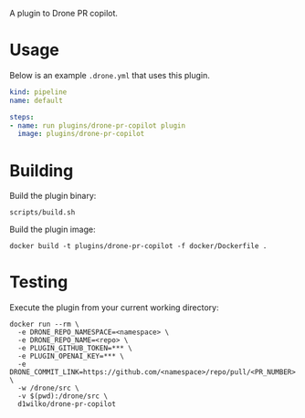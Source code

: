 A plugin to Drone PR copilot.

# Usage

Below is an example `.drone.yml` that uses this plugin.

```yaml
kind: pipeline
name: default

steps:
- name: run plugins/drone-pr-copilot plugin
  image: plugins/drone-pr-copilot
```

# Building

Build the plugin binary:

```text
scripts/build.sh
```

Build the plugin image:

```text
docker build -t plugins/drone-pr-copilot -f docker/Dockerfile .
```

# Testing

Execute the plugin from your current working directory:

```text
docker run --rm \
  -e DRONE_REPO_NAMESPACE=<namespace> \
  -e DRONE_REPO_NAME=<repo> \
  -e PLUGIN_GITHUB_TOKEN=*** \
  -e PLUGIN_OPENAI_KEY=*** \
  -e DRONE_COMMIT_LINK=https://github.com/<namespace>/repo/pull/<PR_NUMBER> \
  -w /drone/src \
  -v $(pwd):/drone/src \
  d1wilko/drone-pr-copilot
```
